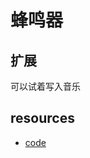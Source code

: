 # 蜂鸣器

## 扩展

可以试着写入音乐

## resources

- [code](https://github.com/dzylikecode/MCU-8051/blob/master/experiment/03-beep/main.c)
